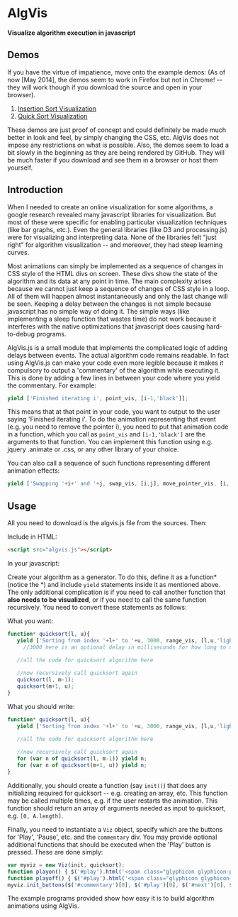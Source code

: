 AlgVis
======

**Visualize algorithm execution in javascript**

Demos
-----

If you have the virtue of impatience, move onto the example demos: (As of now [May 2014], the demos seem to work in Firefox but not in Chrome! -- they will work though if you download the source and open in your browser).

1. <a href="http://htmlpreview.github.io/?https://github.com/vikram-pudi/algvis/blob/master/insertionsort.html" target="_blank">Insertion Sort Visualization</a>
2. <a href="http://htmlpreview.github.io/?https://github.com/vikram-pudi/algvis/blob/master/quicksort.html" target="_blank">Quick Sort Visualization</a>

These demos are just proof of concept and could definitely be made much better in look and feel, by simply changing the CSS, etc. AlgVis does not impose any restrictions on what is possible. Also, the demos seem to load a bit slowly in the beginning as they are being rendered by GitHub. They will be much faster if you download and see them in a browser or host them yourself.

Introduction
------------

When I needed to create an online visualization for some algorithms, a google research revealed many javascript libraries for visualization. But most of these were specific for enabling particular visualization techniques (like bar graphs, etc.). Even the general libraries (like D3 and processing.js) were for visualizing and interpreting data. None of the libraries felt "just right" for algorithm visualization -- and moreover, they had steep learning curves.

Most animations can simply be implemented as a sequence of changes in CSS style of the HTML divs on screen. These divs show the state of the algorithm and its data at any point in time. The main complexity arises because we cannot just keep a sequence of changes of CSS style in a loop. All of them will happen almost instantaneously and only the last change will be seen. Keeping a delay between the changes is not simple because javascript has no simple way of doing it. The simple ways (like implementing a sleep function that wastes time) do not work because it interferes with the native optimizations that javascript does causing hard-to-debug programs.

AlgVis.js is a small module that implements the complicated logic of adding delays between events. The actual algorithm code remains readable. In fact using AlgVis.js can make your code even more legible because it makes it compulsory to output a 'commentary' of the algorithm while executing it. This is done by adding a few lines in between your code where you yield the commentary. For example:

``` javascript
yield ['Finished iterating i', point_vis, [i-1,'black']];
```

This means that at that point in your code, you want to output to the user saying 'Finished iterating i'. To do the animation representing that event (e.g. you need to remove the pointer i), you need to put that animation code in a function, which you call as `point_vis` and  `[i-1,'black']` are the arguments to that function. You can implement this function using e.g. jquery .animate or .css, or any other library of your choice.

You can also call a sequence of such functions representing different animation effects:

``` javascript
yield ['Swapping '+i+' and '+j, swap_vis, [i,j], move_pointer_vis, [i,'black',j,'red']];
```

Usage
-----

All you need to download is the algvis.js file from the sources. Then:

Include in HTML:

``` html
<script src="algvis.js"></script>
```

In your javascript:

Create your algorithm as a generator. To do this, define it as a function\* (notice the \*) and include `yield` statements inside it as mentioned above. The only additional complication is if you need to call another function that **also needs to be visualized**, or if you need to call the same function recursively. You need to convert these statements as follows:

What you want:

``` javascript
function* quicksort(l, u){
   yield ['Sorting from index '+l+' to '+u, 3000, range_vis, [l,u,'lightcyan']];
     //3000 here is an optional delay in milliseconds for how long to display this commentary; default is 2000

   //all the code for quicksort algorithm here
   
   //now recursively call quicksort again
   quicksort(l, m-1);
   quicksort(m+1, u);
}
```

What you should write:

``` javascript
function* quicksort(l, u){
   yield ['Sorting from index '+l+' to '+u, 3000, range_vis, [l,u,'lightcyan']];

   //all the code for quicksort algorithm here
   
   //now recursively call quicksort again
   for (var n of quicksort(l, m-1)) yield n;
   for (var n of quicksort(m+1, u)) yield n;
}
```

Additionally, you should create a function (say `init()`) that does any initializing required for quicksort -- e.g. creating an array, etc. This function may be called multiple times, e.g. if the user restarts the animation. This function should return an array of arguments needed as input to quicksort, e.g. `[0, A.length]`.

Finally, you need to instantiate a `Viz` object, specify which are the buttons for 'Play', 'Pause', etc. and the `commentary` div. You may provide optional additional functions that should be executed when the 'Play' button is pressed. These are done simply:

``` javascript
var myviz = new Viz(init, quicksort);
function playon() { $('#play').html('<span class="glyphicon glyphicon-play"></span>'); }
function playoff() { $('#play').html('<span class="glyphicon glyphicon-pause"></span>'); }
myviz.init_buttons($('#commentary')[0], $('#play')[0], $('#next')[0], $('#stop')[0], playon, playoff);
```

The example programs provided show how easy it is to build algorithm animations using AlgVis.
